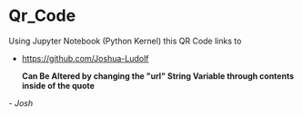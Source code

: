 # Qr_Code
Using Jupyter Notebook (Python Kernel) this QR Code links to 
- https://github.com/Joshua-Ludolf

  <b> Can Be Altered by changing the "url" String Variable through contents inside of the quote </b>
  

<i>- Josh </i>

